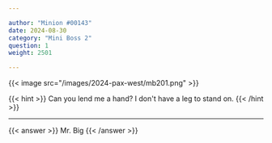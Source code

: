 ```yaml
---

author: "Minion #00143"
date: 2024-08-30
category: "Mini Boss 2"
question: 1
weight: 2501

---
```


{{< image src="/images/2024-pax-west/mb201.png" >}}

{{< hint >}} Can you lend me a hand? I don't have a leg to stand on. {{< /hint >}}

---

{{< answer >}} Mr. Big {{< /answer >}}

